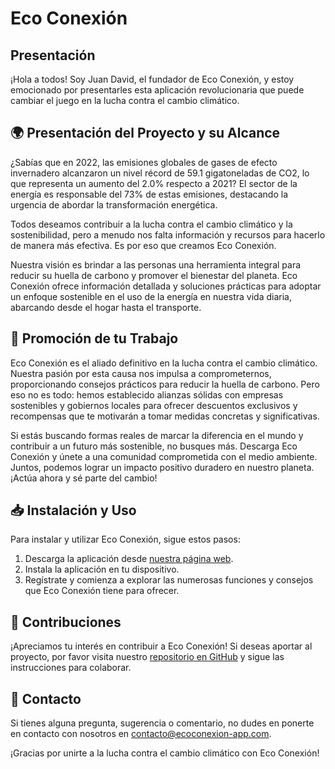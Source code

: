 # Eco Conexión



## Presentación

¡Hola a todos! Soy Juan David, el fundador de Eco Conexión, y estoy emocionado por presentarles esta aplicación revolucionaria que puede cambiar el juego en la lucha contra el cambio climático.

## 🌍 Presentación del Proyecto y su Alcance

¿Sabías que en 2022, las emisiones globales de gases de efecto invernadero alcanzaron un nivel récord de 59.1 gigatoneladas de CO2, lo que representa un aumento del 2.0% respecto a 2021? El sector de la energía es responsable del 73% de estas emisiones, destacando la urgencia de abordar la transformación energética.

Todos deseamos contribuir a la lucha contra el cambio climático y la sostenibilidad, pero a menudo nos falta información y recursos para hacerlo de manera más efectiva. Es por eso que creamos Eco Conexión.

Nuestra visión es brindar a las personas una herramienta integral para reducir su huella de carbono y promover el bienestar del planeta. Eco Conexión ofrece información detallada y soluciones prácticas para adoptar un enfoque sostenible en el uso de la energía en nuestra vida diaria, abarcando desde el hogar hasta el transporte.

## 🌱 Promoción de tu Trabajo

Eco Conexión es el aliado definitivo en la lucha contra el cambio climático. Nuestra pasión por esta causa nos impulsa a comprometernos, proporcionando consejos prácticos para reducir la huella de carbono. Pero eso no es todo: hemos establecido alianzas sólidas con empresas sostenibles y gobiernos locales para ofrecer descuentos exclusivos y recompensas que te motivarán a tomar medidas concretas y significativas.

Si estás buscando formas reales de marcar la diferencia en el mundo y contribuir a un futuro más sostenible, no busques más. Descarga Eco Conexión y únete a una comunidad comprometida con el medio ambiente. Juntos, podemos lograr un impacto positivo duradero en nuestro planeta. ¡Actúa ahora y sé parte del cambio!

## 📥 Instalación y Uso

Para instalar y utilizar Eco Conexión, sigue estos pasos:

1. Descarga la aplicación desde [nuestra página web](https://github.com/JDQN/Eco-Conexion.git).
2. Instala la aplicación en tu dispositivo.
3. Regístrate y comienza a explorar las numerosas funciones y consejos que Eco Conexión tiene para ofrecer.

## 👥 Contribuciones

¡Apreciamos tu interés en contribuir a Eco Conexión! Si deseas aportar al proyecto, por favor visita nuestro [repositorio en GitHub]([https://github.com/EcoConexion](https://github.com/JDQN/Eco-Conexion.git)) y sigue las instrucciones para colaborar.

## 📧 Contacto

Si tienes alguna pregunta, sugerencia o comentario, no dudes en ponerte en contacto con nosotros en [contacto@ecoconexion-app.com](mailto:creacion2319@gmail.com).

¡Gracias por unirte a la lucha contra el cambio climático con Eco Conexión!
